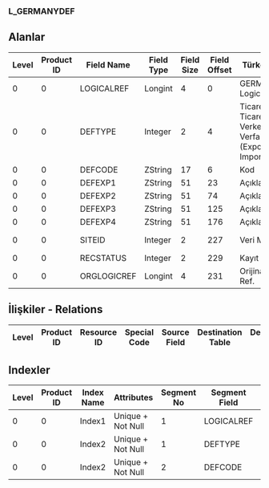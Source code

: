 ### L_GERMANYDEF

## Alanlar

**Level**|**Product ID**|**Field Name**|**Field Type**|**Field Size**|**Field Offset**|**Türkçe Açıklama**|**Expression**
-----|-----|-----|-----|-----|-----|-----|-----
0|0|LOGICALREF|Longint|4|0|GERMANYDEF Logical Reference|GERMANYDEF Logical Reference
0|0|DEFTYPE|Integer|2|4|Ticaret cinsi ;1: Ticaret cinsi;2: Verkehrszweign;3: Verfahren (Export-Import)01|Business Type ;1: Business Type;2: Verkehrszweign;3: Verfahren (Export-Import)01
0|0|DEFCODE|ZString|17|6|Kod|Code
0|0|DEFEXP1|ZString|51|23|Açıklama 1|Description1
0|0|DEFEXP2|ZString|51|74|Açıklama 2|Description2
0|0|DEFEXP3|ZString|51|125|Açıklama 3|Description3
0|0|DEFEXP4|ZString|51|176|Açıklama 4|Description4
0|0|SITEID|Integer|2|227|Veri Merkezi|Data Processing Site
0|0|RECSTATUS|Integer|2|229|Kayıt Durumu|Record Status
0|0|ORGLOGICREF|Longint|4|231|Orijinal Kayıt Log. Ref.|Original Record Logical Reference

## İlişkiler - Relations
**Level**|**Product ID**|**Resource ID**|**Special Code**|**Source Field**|**Destination Table**|**Destination Field**|**Relation Type**|**Extra Condition**
-----|-----|-----|-----|-----|-----|-----|-----|-----

## Indexler
**Level**|**Product ID**|**Index Name**|**Attributes**|**Segment No**|**Segment Field**|**Sense**
-----|-----|-----|-----|-----|-----|-----
0|0|Index1|Unique + Not Null|1|LOGICALREF|Ascending
0|0|Index2|Unique + Not Null|1|DEFTYPE|Ascending
0|0|Index2|Unique + Not Null|2|DEFCODE|Ascending
